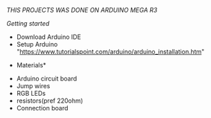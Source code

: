*THIS PROJECTS WAS DONE ON ARDUINO MEGA R3*

*Getting started*

- Download Arduino IDE
- Setup Arduino "https://www.tutorialspoint.com/arduino/arduino_installation.htm"


* Materials*

- Arduino circuit board
- Jump wires
- RGB LEDs
- resistors(pref 220ohm)
- Connection board